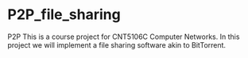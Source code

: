 # P2P_file_sharing
P2P
This is a course project for CNT5106C Computer Networks.
In this project we will implement a file sharing software akin to BitTorrent.
